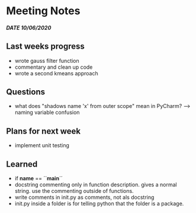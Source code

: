
# Meeting Notes
##### DATE 10/06/2020

## Last weeks progress
- wrote gauss filter function
- commentary and clean up code
- wrote a second kmeans approach

## Questions
- what does "shadows name 'x' from outer scope" mean in PyCharm?
--> naming variable confusion

## Plans for next week
- implement unit testing

## Learned
 - if __name__ == ´´__main__´´
 - docstring commenting only in function description. gives a normal string. 
 use the commenting outside of functions. 
 - write comments in init.py as comments, not als docstring
 - init.py inside a folder is for telling python that the folder is a package. 
